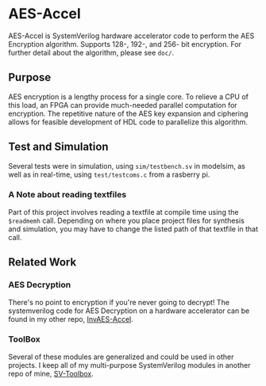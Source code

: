 # AES-Accel

AES-Accel is SystemVerilog hardware accelerator code to perform the AES Encryption algorithm. Supports 128-, 192-, and 256- bit encryption. For further detail about the algorithm, please see `doc/`.

## Purpose

AES encryption is a lengthy process for a single core. To relieve a CPU of this load, an FPGA can provide much-needed parallel computation for encryption. The repetitive nature of the AES key expansion and ciphering allows for feasible development of HDL code to parallelize this algorithm.

## Test and Simulation

Several tests were in simulation, using `sim/testbench.sv` in modelsim, as well as in real-time, using `test/testcoms.c` from a rasberry pi.

### A Note about reading textfiles

Part of this project involves reading a textfile at compile time using the `$readmemh` call. Depending on where you place project files for synthesis and simulation, you may have to change the listed path of that textfile in that call.

## Related Work

### AES Decryption

There's no point to encryption if you're never going to decrypt! The systemverilog code for AES Decryption on a hardware accelerator can be found in my other repo, [InvAES-Accel](https://github.com/onesmallskipforman/InvAES-Accel).

### ToolBox

Several of these modules are generalized and could be used in other projects. I keep all of my multi-purpose SystemVerilog modules in another repo of mine, [SV-Toolbox](https://github.com/onesmallskipforman/SV-Toolbox).